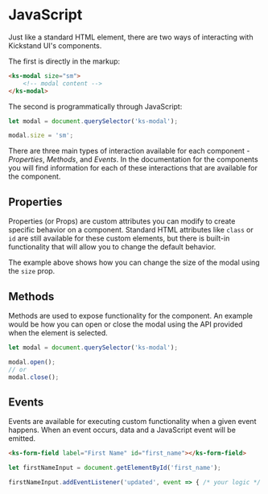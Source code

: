 # JavaScript

Just like a standard HTML element, there are two ways of interacting with Kickstand UI's components.

The first is directly in the markup:

```html
<ks-modal size="sm">
    <!-- modal content -->
</ks-modal>
```

The second is programmatically through JavaScript:

```js
let modal = document.querySelector('ks-modal');

modal.size = 'sm';
```

There are three main types of interaction available for each component - _Properties_, _Methods_, and _Events_. In the documentation for the components you will find information for each of these interactions that are available for the component.

## Properties

Properties (or Props) are custom attributes you can modify to create specific behavior on a component. Standard HTML attributes like `class` or `id` are still available for these custom elements, but there is built-in functionality that will allow you to change the default behavior.

The example above shows how you can change the size of the modal using the `size` prop.

## Methods

Methods are used to expose functionality for the component. An example would be how you can open or close the modal using the API provided when the element is selected.

```js
let modal = document.querySelector('ks-modal');

modal.open();
// or
modal.close();
```

## Events

Events are available for executing custom functionality when a given event happens. When an event occurs, data and a JavaScript event will be emitted.

```html
<ks-form-field label="First Name" id="first_name"></ks-form-field>
```

```js
let firstNameInput = document.getElementById('first_name');

firstNameInput.addEventListener('updated', event => { /* your logic */ });
```
